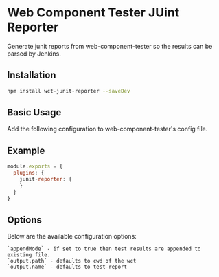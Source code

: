 Web Component Tester JUint Reporter
===================================

Generate junit reports from web-component-tester so the results can be parsed by Jenkins.

## Installation

```sh
npm install wct-junit-reporter --saveDev
```

## Basic Usage

Add the following configuration to web-component-tester's config file.

## Example

```js
module.exports = {
  plugins: {
    junit-reporter: {
    }
  }
}
```

## Options

Below are the available configuration options:


    `appendMode` - if set to true then test results are appended to existing file.
    `output.path` - defaults to cwd of the wct
    `output.name` - defaults to test-report
